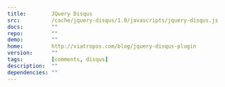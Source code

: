 ```yaml
---
title:        JQuery Disqus
src:          /cache/jquery-disqus/1.0/javascripts/jquery-disqus.js
docs:         ""
repo:         ""
demo:         ""
home:         http://viatropos.com/blog/jquery-disqus-plugin
version:      ""
tags:         [comments, disqus]
description:  ""
dependencies: ""
---
```


